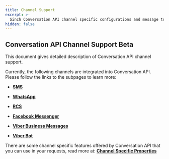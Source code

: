 ```yaml
---
title: Channel Support
excerpt: >-
  Sinch Conversation API channel specific configurations and message transcoding.
hidden: false
---
```


## Conversation API Channel Support <span class="betabadge">Beta</span>

This document gives detailed description of Conversation API channel support.

Currently, the following channels are integrated into Conversation API. Please follow the links to the subpages to learn more:

* [**SMS**](doc:conversation-channel-support-sms) 

* [**WhatsApp**](doc:conversation-channel-support-whatsapp) 

* [**RCS**](doc:conversation-channel-support-rcs)

* [**Facebook Messenger**](doc:conversation-channel-support-messenger)

* [**Viber Business Messages**](doc:conversation-channel-support-viberbm)

* [**Viber Bot**](doc:conversation-channel-support-viber)

There are some channel specific features offered by Conversation API that you can use in your requests, read more at:
[**Channel Specific Properties**](doc:conversation-channel-support-channel-properties)